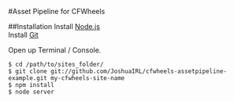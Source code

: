 #Asset Pipeline for CFWheels

##Installation
Install [Node.js](http://nodejs.org)<br />
Install [Git](http://git-scm.com/book/en/Getting-Started-Installing-Git)

Open up Terminal / Console.
```
$ cd /path/to/sites_folder/
$ git clone git://github.com/JoshuaIRL/cfwheels-assetpipeline-example.git my-cfwheels-site-name
$ npm install
$ node server
```